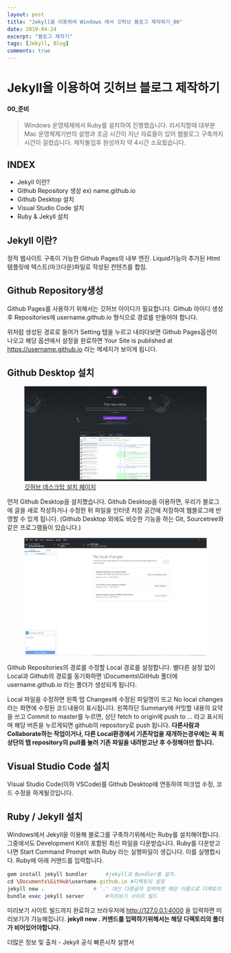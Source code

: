 ```yaml
---
layout: post
title: "Jekyll을 이용하여 Windows 에서 깃허브 블로그 제작하기_00"
date: 2019-04-24
excerpt: "블로그 제작기"
tags: [Jekyll, Blog]
comments: true
---
```

# Jekyll을 이용하여 깃허브 블로그 제작하기
#### 00_준비
> Windows 운영체제에서 Ruby를 설치하여 진행했습니다. 리서치할때 대부분 Mac 운영체제기반의 설명과 조금 시간이 지난 자료들이 있어 웹블로그 구축까지 시간이 걸렸습니다. 제작돌입후 완성까지 약 4시간 소요됬습니다. 

## INDEX
* Jekyll 이란?
* Github Repository 생성 ex) name.github.io
* Github Desktop 설치
* Visual Studio Code 설치
* Ruby & Jekyll 설치

## Jekyll 이란?
정적 웹사이트 구축이 가능한 Github Pages의 내부 엔진.
Liquid기능이 추가된 Html 템플릿에 텍스트(마크다운)파일로 작성된 컨텐츠를 합침.

## Github Repository생성

Github Pages를 사용하기 위해서는 깃허브 아이디가 필요합니다. Github 아이디 생성 후 Repositories에 
username.github.io 형식으로 경로를 만들어야 합니다.

위처럼 생성된 경로로 들어가 Setting 탭을 누르고 내리다보면 Github Pages옵션이 나오고 해당 옵션에서 설정을 완료하면 Your Site is published at https://username.github.io 라는 메세지가 보이게 됩니다. 

## Github Desktop 설치

<figure>
	<a href="https://desktop.github.com/"><img src="/assets/img/postimgs/2019/0425/jekyll0.png"></a>
	<figcaption><a href="http://www.flickr.com/photos/80901381@N04/7758832526/" title="Morning Fog Emerging From Trees by A Guy Taking Pictures, on Flickr">깃허브 데스크탑 설치 페이지</a></figcaption>
</figure>

먼저 Github Desktop을 설치했습니다. Github Desktop을 이용하면, 우리가 블로그에 글을 새로 작성하거나 수정한 뒤 파일을 인터넷 저장 공간에 저장하여 웹블로그에 반영할 수 있게 됩니다.
(Github Desktop 외에도 비슷한 기능을 하는 Git, Sourcetree와 같은 프로그램들이 있습니다.)

<figure>
	<img src="/assets/img/postimgs/2019/0425/jekyll1.png">
</figure>
Github Repositories의 경로를 수정할 Local 경로를 설정합니다. 별다른 설정 없이 Local과 Github의 경로를 동기화하면 \Documents\GitHub 폴더에 username.github.io 라는 폴더가 생성되게 됩니다.

Local 파일을 수정하면 왼쪽 탭 Changes에 수정된 파일명이 뜨고 No local changes라는 화면에 수정된 코드내용이 표시됩니다. 왼쪽하단 Summary에 커밋할 내용의 요약을 쓰고 Commit to master를 누르면, 상단 fetch to origin에 push to ... 라고 표시되며 해당 버튼을 누르게되면 github의 repository로 push 됩니다.
**다른사람과 Collaborate하는 작업이거나, 다른 Local환경에서 기존작업을 재개하는경우에는 꼭 최상단의 탭 repository의 pull를 눌러 기존 파일을 내려받고난 후 수정해야만 합니다.**

## Visual Studio Code 설치
Visual Studio Code(이하 VSCode)를 Github Desktop에 연동하여 마크업 수정, 코드 수정을 하게될것입니다. 

## Ruby / Jekyll 설치

Windows에서 Jekyll을 이용해 블로그를 구축하기위해서는 Ruby를 설치해야합니다. 그중에서도 Development Kit이 포함된 최신 파일을 다운받습니다.
Ruby를 다운받고나면 Start Command Prompt with Ruby 라는 실행파일이 생깁니다. 이를 실행합시다.
Ruby에 아래 커맨드를 입력합니다.
~~~ruby
gem install jekyll bundler		#jekyll과 Bundler를 설치.
cd \Documents\GitHub\username.github.io #디렉토리 설정
jekyll new . 				# '.' 대신 다른글자 입력하면 해당 이름으로 디렉토리 생성.	
bundle exec jekyll server 		#미리보기 사이트 빌드 
~~~

미리보기 사이트 빌드까지 완료하고 브라우저에 http://127.0.0.1:4000 을 입력하면 미리보기가 가능해집니다.
**jekyll new . 커맨드를 입력하기위해서는 해당 디렉토리의 폴더가 비어있어야합니다.**

더많은 정보 및 출처 - <a src="https://jekyllrb-ko.github.io/docs/quickstart/">Jekyll 공식 빠른시작 설명서</a>
